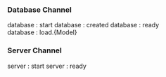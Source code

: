 
### Database Channel
database : start
database : created
database : ready       
database : load.{Model}

### Server Channel
server : start
server : ready
